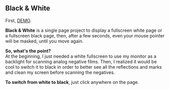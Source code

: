 ## Black & White
First, [DEMO](http://me.jonathanlurie.fr/BlackAndWhite/).

**Black & White** is a single page project to display a fullscreen white page or a fullscreen black page, then, after a few seconds, even your mouse pointer will be masked, until you move again.

**So, what's the point?**  
At the beginning, I just needed a white fullscreen to use my monitor as a backlight for scanning analog negative films. Then, I realized it would be cool to switch it to black in order to better see all the reflections and marks and clean my screen before scanning the negatives.

**To switch from white to black**, just click anywhere on the page.
